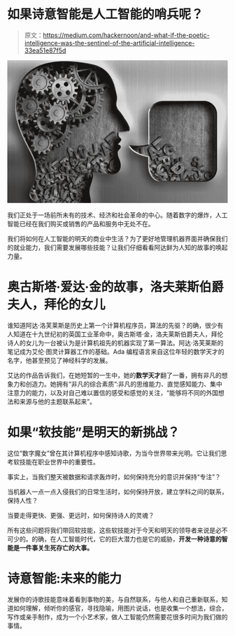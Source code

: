 # 如果诗意智能是人工智能的哨兵呢？

> 原文：<https://medium.com/hackernoon/and-what-if-the-poetic-intelligence-was-the-sentinel-of-the-artificial-intelligence-33ea51e87f5d>

![](img/5d229bc10f5fc26cd0d3a1be3a5c9098.png)

我们正处于一场前所未有的技术、经济和社会革命的中心。随着数字的爆炸，人工智能已经在我们购买或销售的产品和服务中无处不在。

我们将如何在人工智能的明天的商业中生活？为了更好地管理机器界面并确保我们的就业能力，我们需要发展哪些技能？让我们仔细看看阿达鲜为人知的故事的唤起力量。

# 奥古斯塔·爱达·金的故事，洛夫莱斯伯爵夫人，拜伦的女儿

谁知道阿达·洛芙莱斯是历史上第一个计算机程序员，算法的先驱？的确，很少有人知道在十九世纪初的英国工业革命中，奥古斯塔·金，洛夫莱斯伯爵夫人，拜伦诗人的女儿为一台被认为是计算机祖先的机器实现了第一算法。阿达·洛芙莱斯的笔记成为艾伦·图灵计算器工作的基础。Ada 编程语言来自这位年轻的数学天才的名字，他甚至预见了神经科学的发展。

艾达的作品告诉我们，在她短暂的一生中，她的**数学天才**翻了一番，拥有非凡的想象力和创造力。她拥有“非凡的综合素质”:非凡的思维能力、直觉感知能力、集中注意力的能力，以及对自己难以置信的感受和感觉的关注，“能够将不同的外国想法和来源与他的主题联系起来”。

# 如果“软技能”是明天的新挑战？

这位“数字魔女”曾在其计算机程序中感知诗歌，为当今世界带来光明。它让我们思考软技能在职业世界中的重要性。

事实上，当我们整天被数据和请求轰炸时，如何保持充分的意识并保持“专注”？

当机器人一点一点入侵我们的日常生活时，如何保持开放，建立学科之间的联系，保持人性？

当要走得更快、更强、更远时，如何保持诗人的灵魂？

所有这些问题将我们带回软技能，这些软技能对于今天和明天的领导者来说是必不可少的。的确，在人工智能时代，它的巨大潜力也是它的威胁，**开发一种诗意的智能是一件事关生死存亡的大事。**

# 诗意智能:未来的能力

发展你的诗歌技能意味着看到事物的美，与自然联系，与他人和自己重新联系，知道如何理解，倾听你的感官，寻找隐喻，用图片说话，也是收集一个想法，综合，写作或亲手制作，成为一个小艺术家，做人工智能仍然需要花很多时间为我们做的事情。